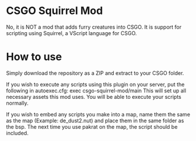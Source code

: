 # CSGO Squirrel Mod
No, it is NOT a mod that adds furry creatures into CSGO. It is support for scripting using Squirrel, a VScript language for CSGO.

# How to use
Simply download the repository as a ZIP and extract to your CSGO folder.

If you wish to execute any scripts using this plugin on your server, put the following in autoexec.cfg:
exec csgo-squirrel-mod/main
This will set up all necessary assets this mod uses. You will be able to execute your scripts normally.

If you wish to embed any scripts you make into a map, name them the same as the map (Example: de_dust2.nut) and place them in the same folder as the bsp. The next time you use pakrat on the map, the script should be included.
